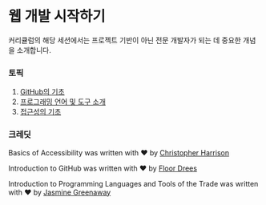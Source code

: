 # 웹 개발 시작하기

커리큘럼의 해당 세션에서는 프로젝트 기반이 아닌 전문 개발자가 되는 데 중요한 개념을 소개합니다.

### 토픽


1. [GitHub의 기초](1-github-basics/translations/README.ko.md)
2. [프로그래밍 언어 및 도구 소개](2-intro-to-programming-languages/translations/README.ko.md)
3. [접근성의 기초](3-accessibility/translations/README.ko.md)

### 크레딧

Basics of Accessibility was written with ♥️ by [Christopher Harrison](https://twitter.com/geektrainer)

Introduction to GitHub was written with ♥️ by [Floor Drees](https://twitter.com/floordrees)

Introduction to Programming Languages and Tools of the Trade was written with ♥️ by [Jasmine Greenaway](https://twitter.com/paladique)
